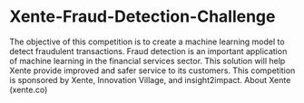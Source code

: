 # Xente-Fraud-Detection-Challenge
The objective of this competition is to create a machine learning model to detect fraudulent transactions.  Fraud detection is an important application of machine learning in the financial services sector. This solution will help Xente provide improved and safer service to its customers.  This competition is sponsored by Xente, Innovation Village, and insight2impact.  About Xente (xente.co)
